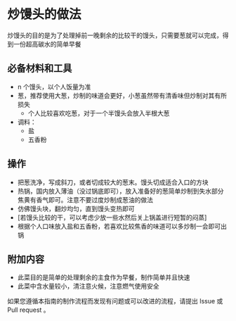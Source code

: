 # 炒馒头的做法

炒馒头的目的是为了处理掉前一晚剩余的比较干的馒头，只需要葱就可以完成，得到一份超高碳水的简单早餐

## 必备材料和工具

- n 个馒头，以个人饭量为准
- 葱，推荐使用大葱，炒制的味道会更好，小葱虽然带有清香味但炒制对其有所损失
    - 个人比较喜欢吃葱，对于一个半馒头会放入半根大葱
- 调料：
    - 盐
    - 五香粉

## 操作

- 把葱洗净，写成斜刀，或者切成较大的葱末。馒头切成适合入口的方块
- 热锅，国内放入薄油（没过锅底即可），放入准备好的葱简单炒制到失水部分焦黄有香气即可。注意不要过度炒制成葱油的做法
- 仿佛馒头块，翻炒均匀，直到馒头变热即可
- [若馒头比较的干，可以考虑少放一些水然后关上锅盖进行短暂的闷蒸]
- 根据个人口味放入盐和五香粉，若喜欢比较焦香的味道可以多炒制一会即可出锅

## 附加内容

- 此菜目的是简单的处理剩余的主食作为早餐，制作简单并且快速
- 此菜中含水量较小，清注意火候，注意燃气使用安全

如果您遵循本指南的制作流程而发现有问题或可以改进的流程，请提出 Issue 或 Pull request 。
